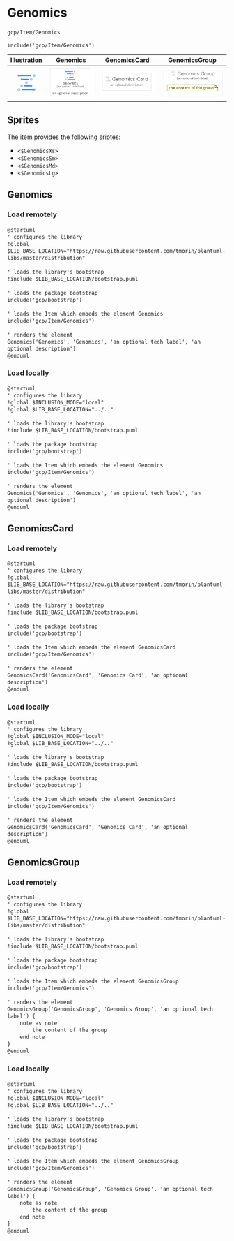 # Genomics


```text
gcp/Item/Genomics
```

```text
include('gcp/Item/Genomics')
```



| Illustration | Genomics | GenomicsCard | GenomicsGroup |
| :---: | :---: | :---: | :---: |
| ![illustration for Illustration](../../gcp/Item/Genomics.png) | ![illustration for Genomics](../../gcp/Item/Genomics.Local.png) | ![illustration for GenomicsCard](../../gcp/Item/GenomicsCard.Local.png) | ![illustration for GenomicsGroup](../../gcp/Item/GenomicsGroup.Local.png) |



## Sprites
The item provides the following sriptes:

- `<$GenomicsXs>`
- `<$GenomicsSm>`
- `<$GenomicsMd>`
- `<$GenomicsLg>`





## Genomics

### Load remotely
```plantuml
@startuml
' configures the library
!global $LIB_BASE_LOCATION="https://raw.githubusercontent.com/tmorin/plantuml-libs/master/distribution"

' loads the library's bootstrap
!include $LIB_BASE_LOCATION/bootstrap.puml

' loads the package bootstrap
include('gcp/bootstrap')

' loads the Item which embeds the element Genomics
include('gcp/Item/Genomics')

' renders the element
Genomics('Genomics', 'Genomics', 'an optional tech label', 'an optional description')
@enduml
```

### Load locally
```plantuml
@startuml
' configures the library
!global $INCLUSION_MODE="local"
!global $LIB_BASE_LOCATION="../.."

' loads the library's bootstrap
!include $LIB_BASE_LOCATION/bootstrap.puml

' loads the package bootstrap
include('gcp/bootstrap')

' loads the Item which embeds the element Genomics
include('gcp/Item/Genomics')

' renders the element
Genomics('Genomics', 'Genomics', 'an optional tech label', 'an optional description')
@enduml
```

## GenomicsCard

### Load remotely
```plantuml
@startuml
' configures the library
!global $LIB_BASE_LOCATION="https://raw.githubusercontent.com/tmorin/plantuml-libs/master/distribution"

' loads the library's bootstrap
!include $LIB_BASE_LOCATION/bootstrap.puml

' loads the package bootstrap
include('gcp/bootstrap')

' loads the Item which embeds the element GenomicsCard
include('gcp/Item/Genomics')

' renders the element
GenomicsCard('GenomicsCard', 'Genomics Card', 'an optional description')
@enduml
```

### Load locally
```plantuml
@startuml
' configures the library
!global $INCLUSION_MODE="local"
!global $LIB_BASE_LOCATION="../.."

' loads the library's bootstrap
!include $LIB_BASE_LOCATION/bootstrap.puml

' loads the package bootstrap
include('gcp/bootstrap')

' loads the Item which embeds the element GenomicsCard
include('gcp/Item/Genomics')

' renders the element
GenomicsCard('GenomicsCard', 'Genomics Card', 'an optional description')
@enduml
```

## GenomicsGroup

### Load remotely
```plantuml
@startuml
' configures the library
!global $LIB_BASE_LOCATION="https://raw.githubusercontent.com/tmorin/plantuml-libs/master/distribution"

' loads the library's bootstrap
!include $LIB_BASE_LOCATION/bootstrap.puml

' loads the package bootstrap
include('gcp/bootstrap')

' loads the Item which embeds the element GenomicsGroup
include('gcp/Item/Genomics')

' renders the element
GenomicsGroup('GenomicsGroup', 'Genomics Group', 'an optional tech label') {
    note as note
        the content of the group
    end note
}
@enduml
```

### Load locally
```plantuml
@startuml
' configures the library
!global $INCLUSION_MODE="local"
!global $LIB_BASE_LOCATION="../.."

' loads the library's bootstrap
!include $LIB_BASE_LOCATION/bootstrap.puml

' loads the package bootstrap
include('gcp/bootstrap')

' loads the Item which embeds the element GenomicsGroup
include('gcp/Item/Genomics')

' renders the element
GenomicsGroup('GenomicsGroup', 'Genomics Group', 'an optional tech label') {
    note as note
        the content of the group
    end note
}
@enduml
```

